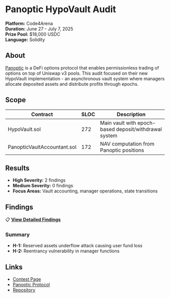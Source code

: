 # Panoptic HypoVault Audit

**Platform:** Code4Arena  
**Duration:** June 27 - July 7, 2025  
**Prize Pool:** $18,000 USDC  
**Language:** Solidity  

## About

[Panoptic](https://panoptic.xyz/) is a DeFi options protocol that enables permissionless trading of options on top of Uniswap v3 pools. This audit focused on their new HypoVault implementation - an asynchronous vault system where managers allocate deposited assets and distribute profits through epochs.

## Scope

| Contract | SLOC | Description |
|----------|------|-------------|
| HypoVault.sol | 272 | Main vault with epoch-based deposit/withdrawal system |
| PanopticVaultAccountant.sol | 172 | NAV computation from Panoptic positions |

## Results

- **High Severity:** 2 findings
- **Medium Severity:** 0 findings  
- **Focus Areas:** Vault accounting, manager operations, state transitions

## Findings

📋 **[View Detailed Findings](findings.md)**

### Summary
- **H-1:** Reserved assets underflow attack causing user fund loss
- **H-2:** Reentrancy vulnerability in manager functions

## Links

- [Contest Page](https://code4rena.com/audits/2025-06-panoptic-hypovault)
- [Panoptic Protocol](https://panoptic.xyz/)
- [Repository](https://github.com/code-423n4/2025-06-panoptic)
